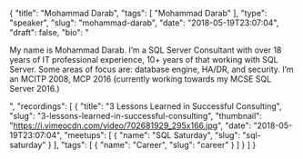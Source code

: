{
  "title": "Mohammad Darab",
  "tags": [
    "Mohammad Darab"
  ],
  "type": "speaker",
  "slug": "mohammad-darab",
  "date": "2018-05-19T23:07:04",
  "draft": false,
  "bio": "<p>My name is Mohammad Darab. I’m a SQL Server Consultant with over 18 years of IT professional experience, 10+ years of that working with SQL Server. Some areas of focus are: database engine, HA/DR, and security. I’m an MCITP 2008, MCP 2016 (currently working towards my MCSE SQL Server 2016.)</p>",
  "recordings": [
    {
      "title": "3 Lessons Learned in Successful Consulting",
      "slug": "3-lessons-learned-in-successful-consulting",
      "thumbnail": "https://i.vimeocdn.com/video/702681929_295x166.jpg",
      "date": "2018-05-19T23:07:04",
      "meetups": [
        {
          "name": "SQL Saturday",
          "slug": "sql-saturday"
        }
      ],
      "tags": [
        {
          "name": "Career",
          "slug": "career"
        }
      ]
    }
  ]
}
